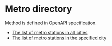 Metro directory
=================

Method is defined in [OpenAPI](https://api.hh.ru/openapi/en/redoc) specification.

* [The list of metro stations in all cities](https://api.hh.ru/openapi/en/redoc#tag/Public-directories/paths/~1metro/get)
* [The list of metro stations in the specified city](https://api.hh.ru/openapi/en/redoc#tag/Public-directories/paths/~1metro~1{city_id}/get)
